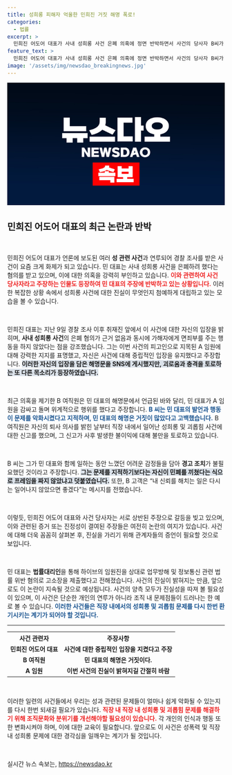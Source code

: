 ```yaml
---
title: 성희롱 피해자 억울한 민희진 거짓 해명 폭로!
categories:
  - 법률
excerpt: >
  민희진 어도어 대표가 사내 성희롱 사건 은폐 의혹에 정면 반박하면서 사건의 당사자 B씨가 등장해 충격적 반박을 했다. B씨는 민 대표가 가해자를 감싸고 자신의 억울함을 주장했다고 폭로하며 논란은 더욱 확산되고 있다. 진실은 어디에?
feature_text: >
  민희진 어도어 대표가 사내 성희롱 사건 은폐 의혹에 정면 반박하면서 사건의 당사자 B씨가 등장해 충격적 반박을 했다. B씨는 민 대표가 가해자를 감싸고 자신의 억울함을 주장했다고 폭로하며 논란은 더욱 확산되고 있다. 진실은 어디에?
image: '/assets/img/newsdao_breakingnews.jpg'
---
```


<p><img src="/assets/img/newsdao_breakingnews.jpg" alt="ranknews 속보" /></p>

<h2 data-ke-size="size26">민희진 어도어 대표의 최근 논란과 반박</h2>

<p data-ke-size="size16">&nbsp;</p> 

<p>민희진 어도어 대표가 언론에 보도된 여러 <b>성 관련 사건</b>과 연루되어 경찰 조사를 받은 사건이 요즘 크게 화제가 되고 있습니다. 민 대표는 사내 성희롱 사건을 은폐하려 했다는 혐의를 받고 있으며, 이에 대한 의혹을 강력히 부인하고 있습니다. <b><span style="color: #ee2323;">이와 관련하여 사건 당사자라고 주장하는 인물도 등장하여 민 대표의 주장에 반박하고 있는 상황입니다.</span></b> 이러한 복잡한 상황 속에서 성희롱 사건에 대한 진실이 무엇인지 첨예하게 대립하고 있는 모습을 볼 수 있습니다. </p>

<p data-ke-size="size16">&nbsp;</p> 

<p>민희진 대표는 지난 9일 경찰 조사 이후 취재진 앞에서 이 사건에 대한 자신의 입장을 밝히며, <b>사내 성희롱 사건</b>의 은폐 혐의가 근거 없음과 동시에 가해자에게 면죄부를 주는 행동을 하지 않았다는 점을 강조했습니다. 그는 이번 사건의 피고인으로 지목된 A 임원에 대해 강력한 지지를 표명했고, 자신은 사건에 대해 중립적인 입장을 유지했다고 주장합니다. <b><span style="background-color: #21538527;">이러한 자신의 입장을 담은 해명문을 SNS에 게시했지만, 괴로움과 충격을 토로하는 또 다른 목소리가 등장하였습니다.</span></b></p>

<p data-ke-size="size16">&nbsp;</p>

<p>최근 의혹을 제기한 B 여직원은 민 대표의 해명문에서 언급된 바와 달리, 민 대표가 A 임원을 감싸고 돌며 위계적으로 행위를 했다고 주장합니다. <b><span style="color: #1a5490;">B 씨는 민 대표의 발언과 행동이 문제를 악화시켰다고 지적하며, 민 대표의 해명은 거짓이 많았다고 고백했습니다.</span></b> B 여직원은 자신의 퇴사 의사를 밝힌 날부터 직장 내에서 일어난 성희롱 및 괴롭힘 사건에 대한 신고를 했으며, 그 신고가 사후 발생한 불이익에 대해 불만을 토로하고 있습니다. </p>

<p data-ke-size="size16">&nbsp;</p> 

<p>B 씨는 그가 민 대표와 함께 일하는 동안 느꼈던 어려운 감정들을 담아 <b>경고 조치</b>가 불필요했던 것이라고 주장합니다. <b><span style="background-color: #21538527;">그는 문제를 지적하기보다는 자신이 민폐를 끼쳤다는 식으로 프레임을 짜지 않았냐고 덧붙였습니다.</span></b> 또한, B 고객은 “내 신뢰를 해치는 일은 다시는 일어나지 않았으면 좋겠다”는 메시지를 전했습니다. </p>

<p data-ke-size="size16">&nbsp;</p> 

<p>이렇듯, 민희진 어도어 대표와 사건 당사자는 서로 상반된 주장으로 갈등을 빚고 있으며, 이와 관련된 증거 또는 진정성이 결여된 주장들은 여전히 논란의 여지가 있습니다. 사건에 대해 더욱 꼼꼼히 살펴본 후, 진실을 가리기 위해 관계자들의 증언이 필요할 것으로 보입니다. </p>

<p data-ke-size="size16">&nbsp;</p>

<p>민 대표는 <b>법률대리인</b>을 통해 하이브의 임원진을 상대로 업무방해 및 정보통신 관련 법률 위반 혐의로 고소장을 제출했다고 전해졌습니다. 사건의 진실이 밝혀지는 만큼, 앞으로도 이 논란이 지속될 것으로 예상됩니다. 사건의 양측 모두가 진실성을 따져 볼 필요성이 있으며, 이 사건은 단순한 개인의 연루가 아니라 조직 내 문제점들이 드러나는 한 예로 볼 수 있습니다. <b><span style="color: #1a5490;">이러한 사건들은 직장 내에서의 성희롱 및 괴롭힘 문제를 다시 한번 환기시키는 계기가 되어야 할 것입니다.</span></b></p>

<hr>

<table style="width:100%">
    <tr>
        <th style="text-align: center; height: 17px;"><b>사건 관련자</b></th>
        <th style="text-align: center; height: 17px;"><b>주장사항</b></th>
    </tr>
    <tr>
        <td style="text-align: center; height: 17px;"><b>민희진 어도어 대표</b></td>
        <td style="text-align: center; height: 17px;"><b>사건에 대한 중립적인 입장을 지켰다고 주장</b></td>
    </tr>
    <tr>
        <td style="text-align: center; height: 17px;"><b>B 여직원</b></td>
        <td style="text-align: center; height: 17px;"><b>민 대표의 해명은 거짓이다.</b></td>
    </tr>
    <tr>
        <td style="text-align: center; height: 17px;"><b>A 임원</b></td>
        <td style="text-align: center; height: 17px;"><b>이번 사건의 진실이 밝혀지길 간절히 바람</b></td>
    </tr>
</table>

<p data-ke-size="size16">&nbsp;</p> 

<p>이러한 일련의 사건들에서 우리는 성과 관련된 문제들이 얼마나 쉽게 악화될 수 있는지를 다시 한번 되새길 필요가 있습니다. <b><span style="color: #ee2323;">직장 내 직장 내 성희롱 및 괴롭힘 문제를 해결하기 위해 조직문화와 분위기를 개선해야할 필요성이 있습니다.</span></b> 각 개인의 인식과 행동 또한 변화시켜야 하며, 이에 대한 교육이 필요합니다. 앞으로도 이 사건은 성폭력 및 직장 내 성희롱 문제에 대한 경각심을 일깨우는 계기가 될 것입니다.</p>

<p data-ke-size="size16">&nbsp;</p> 
실시간 뉴스 속보는, <a href="https://newsdao.kr" rel="dofollow">https://newsdao.kr</a>


